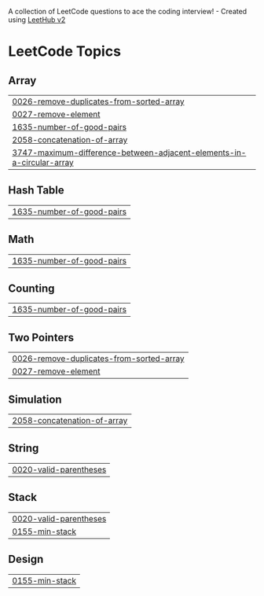 A collection of LeetCode questions to ace the coding interview! - Created using [LeetHub v2](https://github.com/arunbhardwaj/LeetHub-2.0)
<!---LeetCode Topics Start-->
# LeetCode Topics
## Array
|  |
| ------- |
| [0026-remove-duplicates-from-sorted-array](https://github.com/JKhamzaev/leetcode/tree/master/0026-remove-duplicates-from-sorted-array) |
| [0027-remove-element](https://github.com/JKhamzaev/leetcode/tree/master/0027-remove-element) |
| [1635-number-of-good-pairs](https://github.com/JKhamzaev/leetcode/tree/master/1635-number-of-good-pairs) |
| [2058-concatenation-of-array](https://github.com/JKhamzaev/leetcode/tree/master/2058-concatenation-of-array) |
| [3747-maximum-difference-between-adjacent-elements-in-a-circular-array](https://github.com/JKhamzaev/leetcode/tree/master/3747-maximum-difference-between-adjacent-elements-in-a-circular-array) |
## Hash Table
|  |
| ------- |
| [1635-number-of-good-pairs](https://github.com/JKhamzaev/leetcode/tree/master/1635-number-of-good-pairs) |
## Math
|  |
| ------- |
| [1635-number-of-good-pairs](https://github.com/JKhamzaev/leetcode/tree/master/1635-number-of-good-pairs) |
## Counting
|  |
| ------- |
| [1635-number-of-good-pairs](https://github.com/JKhamzaev/leetcode/tree/master/1635-number-of-good-pairs) |
## Two Pointers
|  |
| ------- |
| [0026-remove-duplicates-from-sorted-array](https://github.com/JKhamzaev/leetcode/tree/master/0026-remove-duplicates-from-sorted-array) |
| [0027-remove-element](https://github.com/JKhamzaev/leetcode/tree/master/0027-remove-element) |
## Simulation
|  |
| ------- |
| [2058-concatenation-of-array](https://github.com/JKhamzaev/leetcode/tree/master/2058-concatenation-of-array) |
## String
|  |
| ------- |
| [0020-valid-parentheses](https://github.com/JKhamzaev/leetcode/tree/master/0020-valid-parentheses) |
## Stack
|  |
| ------- |
| [0020-valid-parentheses](https://github.com/JKhamzaev/leetcode/tree/master/0020-valid-parentheses) |
| [0155-min-stack](https://github.com/JKhamzaev/leetcode/tree/master/0155-min-stack) |
## Design
|  |
| ------- |
| [0155-min-stack](https://github.com/JKhamzaev/leetcode/tree/master/0155-min-stack) |
<!---LeetCode Topics End-->